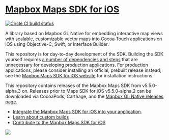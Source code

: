 # [Mapbox Maps SDK for iOS](https://docs.mapbox.com/ios/maps/)

[![Circle CI build status](https://circleci.com/gh/mapbox/mapbox-gl-native-ios.svg?style=shield)](https://circleci.com/gh/mapbox/workflows/mapbox-gl-native-ios/tree/master)

A library based on Mapbox GL Native for embedding interactive map views with scalable, customizable vector maps into Cocoa Touch applications on iOS using Objective-C, Swift, or Interface Builder.

This repository is for day-to-day development of the SDK. Building the SDK yourself requires [a number of dependencies and steps](../../INSTALL.md) that are unnecessary for developing production applications. For production applications, please consider installing an official, prebuilt release instead; see the [Mapbox Maps SDK for iOS website](https://docs.mapbox.com/ios/maps/) for installation instructions.

This repository contains releases of the Mapbox Maps SDK from v5.5.0-alpha.3 on. Releases prior to Maps SDK for iOS v5.5.0-alpha.2 can be downloaded via CocoaPods, Carthage, and the [Mapbox GL Native releases page](https://github.com/mapbox/mapbox-gl-native/releases).

* [Integrate the Mapbox Maps SDK for iOS into your application](https://www.mapbox.com/install/ios/).
* [Learn about custom builds](INSTALL.md)
* [Contribute to the Mapbox Maps SDK for iOS](DEVELOPING.md)

![](docs/img/screenshot.png)